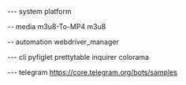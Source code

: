 --- system
platform

-- media
m3u8-To-MP4
m3u8

-- automation
webdriver_manager

--- cli
pyfiglet
prettytable
inquirer
colorama


--- telegram
https://core.telegram.org/bots/samples